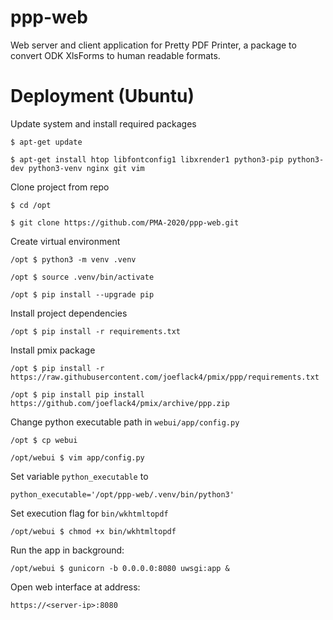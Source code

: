 # ppp-web
Web server and client application for Pretty PDF Printer, a package to convert ODK XlsForms to human readable formats.

# Deployment (Ubuntu)

Update system and install required packages

``$ apt-get update``

``$ apt-get install htop libfontconfig1 libxrender1 python3-pip python3-dev python3-venv nginx git vim``

Clone project from repo

``$ cd /opt``

``$ git clone https://github.com/PMA-2020/ppp-web.git``

Create virtual environment

``/opt $ python3 -m venv .venv``

``/opt $ source .venv/bin/activate``

``/opt $ pip install --upgrade pip``

Install project dependencies

``/opt $ pip install -r requirements.txt``

Install pmix package

``/opt $ pip install -r https://raw.githubusercontent.com/joeflack4/pmix/ppp/requirements.txt``

``/opt $ pip install pip install https://github.com/joeflack4/pmix/archive/ppp.zip``

Change python executable path in ``webui/app/config.py``

``/opt $ cp webui``

``/opt/webui $ vim app/config.py``

Set variable ``python_executable`` to

``python_executable='/opt/ppp-web/.venv/bin/python3'``

Set execution flag for ``bin/wkhtmltopdf``

``/opt/webui $ chmod +x bin/wkhtmltopdf``

Run the app in background:

``/opt/webui $ gunicorn -b 0.0.0.0:8080 uwsgi:app &``

Open web interface at address:

``https://<server-ip>:8080``